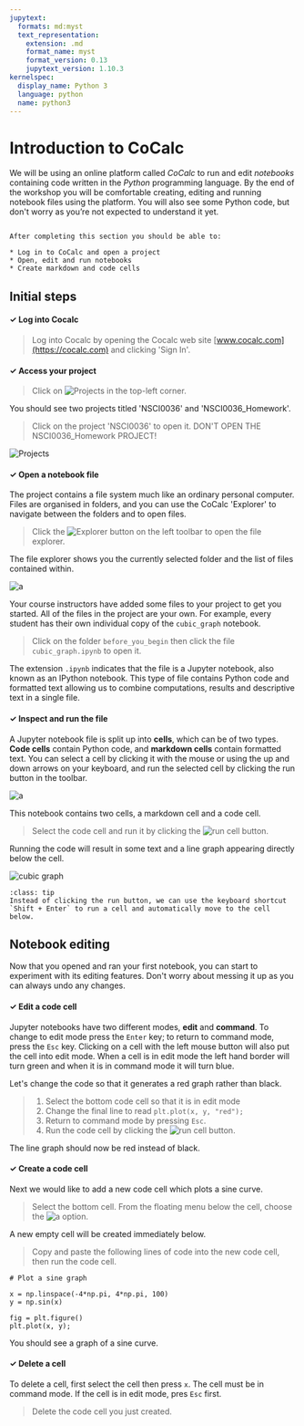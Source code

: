```yaml
---
jupytext:
  formats: md:myst
  text_representation:
    extension: .md
    format_name: myst
    format_version: 0.13
    jupytext_version: 1.10.3
kernelspec:
  display_name: Python 3
  language: python
  name: python3
---
```


# Introduction to CoCalc

We will be using an online platform called *CoCalc* to run and edit *notebooks* containing code written in the *Python* programming language. By the end of the workshop you will be comfortable creating, editing and running notebook files using the platform. You will also see some Python code, but don't worry as you’re not expected to understand it yet.

```{admonition} What you will learn

After completing this section you should be able to:

* Log in to CoCalc and open a project
* Open, edit and run notebooks
* Create markdown and code cells
```

## Initial steps

<h4> ✓  Log into Cocalc</h4>

> Log into Cocalc by opening the Cocalc web site [www.cocalc.com](https://cocalc.com) and clicking 'Sign In'. 

<h4> ✓ Access your project</h4>

> Click on ![Projects](cocalc_projects_button.png) in the top-left corner.

You should see two projects titled 'NSCI0036' and 'NSCI0036_Homework'.

> Click on the project 'NSCI0036' to open it. DON'T OPEN THE NSCI0036_Homework PROJECT!

![Projects](cocalc_projects.png)

<h4> ✓ Open a notebook file</h4>

The project contains a file system much like an ordinary personal computer. Files are organised in folders, and you can use the CoCalc 'Explorer' to navigate between the folders and to open files.

>Click the ![Explorer](explorer.png) button on the left toolbar to open the file explorer.

The file explorer shows you the currently selected folder and the list of files contained within.

![a](cocalc1.png)

Your course instructors have added some files to your project to get you started. All of the files in the project are your own. For example, every student has their own individual copy of the `cubic_graph` notebook.

> Click on the folder `before_you_begin` then click the file `cubic_graph.ipynb` to open it.

The extension `.ipynb` indicates that the file is a Jupyter notebook, also known as an IPython notebook. This type of file contains Python code and formatted text allowing us to combine computations, results and descriptive text in a single file.

<h4> ✓ Inspect and run the file</h4> 

A Jupyter notebook file is split up into **cells**, which can be of two types. **Code cells** contain Python code, and **markdown cells** contain formatted text. You can select a cell by clicking it with the mouse or using the up and down arrows on your keyboard, and run the selected cell by clicking the run button in the toolbar.

![a](cells.png)

This notebook contains two cells, a markdown cell and a code cell. 

> Select the code cell and run it by clicking the ![run cell](run_cell.png) button.

Running the code will result in some text and a line graph appearing directly below the cell.

![cubic graph](cubic_graph.png)


```{admonition} Keyboard shortcut
:class: tip
Instead of clicking the run button, we can use the keyboard shortcut `Shift + Enter` to run a cell and automatically move to the cell below.
```

## Notebook editing

Now that you opened and ran your first notebook, you can start to experiment with its editing features. Don't worry about messing it up as you can always undo any changes.

<h4> ✓ Edit a code cell </h4>

Jupyter notebooks have two different modes, **edit** and **command**. To change to edit mode press the `Enter` key; to return to command mode, press the `Esc` key. Clicking on a cell with the left mouse button will also put the cell into edit mode. When a cell is in edit mode the left hand border will turn green and when it is in command mode it will turn blue.

Let's change the code so that it generates a red graph rather than black.

> 1. Select the bottom code cell so that it is in edit mode
> 2. Change the final line to read `plt.plot(x, y, "red");`
> 3. Return to command mode by pressing `Esc`.
> 4. Run the code cell by clicking the ![run cell](run_cell.png) button.

The line graph should now be red instead of black.

<h4> ✓ Create a code cell</h4>

Next we would like to add a new code cell which plots a sine curve.

> Select the bottom cell. From the floating menu below the cell, choose the ![a](code.png) option.

A new empty cell will be created immediately below.

> Copy and paste the following lines of code into the new code cell, then run the code cell.

```
# Plot a sine graph

x = np.linspace(-4*np.pi, 4*np.pi, 100)
y = np.sin(x)

fig = plt.figure()
plt.plot(x, y);
```

You should see a graph of a sine curve.

<h4> ✓ Delete a cell</h4>

To delete a cell, first select the cell then press `x`. The cell must be in command mode. If the cell is in edit mode, pres `Esc` first. 

> Delete the code cell you just created.

